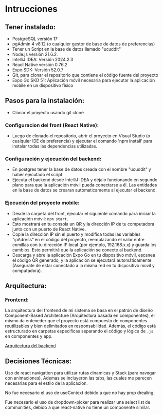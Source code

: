 # Intrucciones

## Tener instalado:

- PostgreSQL versión 17
- pgAdmin 4 v8.12 (o cualquier gestor de base de datos de preferencias)
- Tener un Script en la base de datos llamado "ucuddit"
- Node.js versión 21.6.2.
- IntelliJ IDEA: Versión 2024.2.3
- React Native versión 0.76.2
- Expo SDK: Versión 52.0.7
- Git, para clonar el repositorio que contiene el código fuente del proyecto
- Expo Go SKD 51: Aplicación móvil necesaria para ejecutar la aplicación mobile en un dispositivo físico

## Pasos para la instalación:

- Clonar el proyecto usando git clone <URL del repositorio>

### Configuracion del front (React Native):

- Luego de clonado el repositorio, abrir el proyecto en Visual Studio (o cualquier IDE de preferencia) y ejecutar el comando 'npm install' para instalar todas las dependencias utilizadas.

### Configuración y ejecución del backend:

- En postgres tener la base de datos creada con el nombre "ucuddit" y haber ejecutado el script
- Ejecuta el backend desde IntelliJ IDEA y déjalo funcionando en segundo plano para que la aplicación móvil pueda conectarse a él. Las entidades en la base de datos se crearan automaticamente al ejecutar el backend.

### Ejecución del proyecto mobile:

- Desde la carpeta del front, ejecutar el siguiente comando para iniciar la aplicación móvil: `npm start`.
- Esto mostrará en tu consola un QR y la dirección IP de tu computadora junto con un puerto de React Native.
- Copie la dirección IP sin el puerto y modifica todas las variables “ipAdress” en el código del proyecto, reemplazando el valor entre comillas con tu dirección IP local (por ejemplo, 192.168.x.x) y guarda los cambios. Esto permitirá que la aplicación se conecte al backend.
- Descarga y abre la aplicación Expo Go en tu dispositivo móvil, escanea el código QR generado, y la aplicación se ejecutará automáticamente (Asegurate de estar conectado a la misma red en tu dispositivo movil y computadora).


## Arquitectura:

### Frontend:

La arquitectura del frontend de mi sistema se basa en el patrón de diseño Component-Based Architecture (Arquitectura basada en componentes), el mismo da enteneder que el proyecto está compuesto de componentes reutilizables y bien delimitados en responsabilidad. Además, el código está estructurado en carpetas especificas separando el código y lógica de `.js` en componentes y app.

[Arquitectura del backend](https://github.com/NicooGon/UCUDDIT\_backend)

## Decisiones Técnicas:

Uso de react navigation para utilizar rutas dinamicas y Stack (para navegar con animaciones). Ademas se incluyeron las tabs, las cuales me parecen necesarias para el estilo de la aplicacion.

No fue necesario el uso de useContext debido a que no hay prop drealing.

Fue necesario el uso de dropdown-picker para realizar una select list de communities, debido a que react-native no tiene un componente similar.


